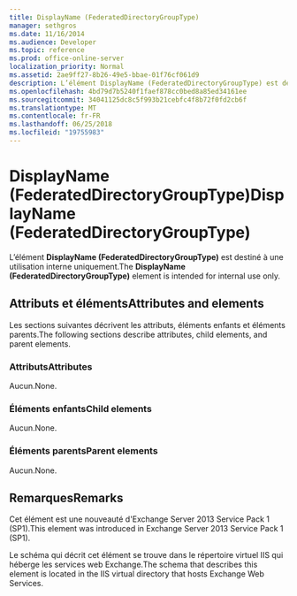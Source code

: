 ```yaml
---
title: DisplayName (FederatedDirectoryGroupType)
manager: sethgros
ms.date: 11/16/2014
ms.audience: Developer
ms.topic: reference
ms.prod: office-online-server
localization_priority: Normal
ms.assetid: 2ae9ff27-8b26-49e5-bbae-01f76cf061d9
description: L’élément DisplayName (FederatedDirectoryGroupType) est destiné à une utilisation interne uniquement.
ms.openlocfilehash: 4bd79d7b5240f1faef878cc0bed8a85ed34161ee
ms.sourcegitcommit: 34041125dc8c5f993b21cebfc4f8b72f0fd2cb6f
ms.translationtype: MT
ms.contentlocale: fr-FR
ms.lasthandoff: 06/25/2018
ms.locfileid: "19755983"
---
```

# <a name="displayname-federateddirectorygrouptype"></a><span data-ttu-id="66cee-103">DisplayName (FederatedDirectoryGroupType)</span><span class="sxs-lookup"><span data-stu-id="66cee-103">DisplayName (FederatedDirectoryGroupType)</span></span>

<span data-ttu-id="66cee-104">L’élément **DisplayName (FederatedDirectoryGroupType)** est destiné à une utilisation interne uniquement.</span><span class="sxs-lookup"><span data-stu-id="66cee-104">The **DisplayName (FederatedDirectoryGroupType)** element is intended for internal use only.</span></span> 

## <a name="attributes-and-elements"></a><span data-ttu-id="66cee-105">Attributs et éléments</span><span class="sxs-lookup"><span data-stu-id="66cee-105">Attributes and elements</span></span>

<span data-ttu-id="66cee-106">Les sections suivantes décrivent les attributs, éléments enfants et éléments parents.</span><span class="sxs-lookup"><span data-stu-id="66cee-106">The following sections describe attributes, child elements, and parent elements.</span></span>
  
### <a name="attributes"></a><span data-ttu-id="66cee-107">Attributs</span><span class="sxs-lookup"><span data-stu-id="66cee-107">Attributes</span></span>

<span data-ttu-id="66cee-108">Aucun.</span><span class="sxs-lookup"><span data-stu-id="66cee-108">None.</span></span>
  
### <a name="child-elements"></a><span data-ttu-id="66cee-109">Éléments enfants</span><span class="sxs-lookup"><span data-stu-id="66cee-109">Child elements</span></span>

<span data-ttu-id="66cee-110">Aucun.</span><span class="sxs-lookup"><span data-stu-id="66cee-110">None.</span></span>
  
### <a name="parent-elements"></a><span data-ttu-id="66cee-111">Éléments parents</span><span class="sxs-lookup"><span data-stu-id="66cee-111">Parent elements</span></span>

<span data-ttu-id="66cee-112">Aucun.</span><span class="sxs-lookup"><span data-stu-id="66cee-112">None.</span></span>
  
## <a name="remarks"></a><span data-ttu-id="66cee-113">Remarques</span><span class="sxs-lookup"><span data-stu-id="66cee-113">Remarks</span></span>

<span data-ttu-id="66cee-114">Cet élément est une nouveauté d'Exchange Server 2013 Service Pack 1 (SP1).</span><span class="sxs-lookup"><span data-stu-id="66cee-114">This element was introduced in Exchange Server 2013 Service Pack 1 (SP1).</span></span>
  
<span data-ttu-id="66cee-115">Le schéma qui décrit cet élément se trouve dans le répertoire virtuel IIS qui héberge les services web Exchange.</span><span class="sxs-lookup"><span data-stu-id="66cee-115">The schema that describes this element is located in the IIS virtual directory that hosts Exchange Web Services.</span></span>
  

